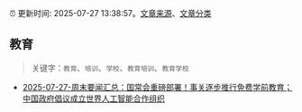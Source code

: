 :alarm_clock: 更新时间: 2025-07-27 13:38:57。[文章来源](/README.md)、[文章分类](/TAGS.md)

## 教育


> 关键字：`教育`、`培训`、`学校`、`教育培训`、`教育学校`



- [2025-07-27-周末要闻汇总：国常会重磅部署！事关逐步推行免费学前教育；中国政府倡议成立世界人工智能合作组织](https://www.cls.cn/detail/2097415) 
